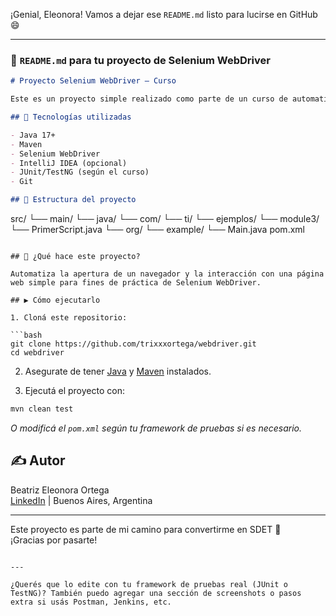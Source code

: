 ¡Genial, Eleonora! Vamos a dejar ese `README.md` listo para lucirse en GitHub 😄

---

### 📄 `README.md` para tu proyecto de Selenium WebDriver

```markdown
# Proyecto Selenium WebDriver – Curso

Este es un proyecto simple realizado como parte de un curso de automatización con **Selenium WebDriver** en Java.

## 🚀 Tecnologías utilizadas

- Java 17+
- Maven
- Selenium WebDriver
- IntelliJ IDEA (opcional)
- JUnit/TestNG (según el curso)
- Git

## 📁 Estructura del proyecto

```
src/
└── main/
    └── java/
        └── com/
            └── ti/
                └── ejemplos/
                    └── module3/
                        └── PrimerScript.java
        └── org/
            └── example/
                └── Main.java
pom.xml
```

## 🧪 ¿Qué hace este proyecto?

Automatiza la apertura de un navegador y la interacción con una página web simple para fines de práctica de Selenium WebDriver.

## ▶️ Cómo ejecutarlo

1. Cloná este repositorio:

```bash
git clone https://github.com/trixxxortega/webdriver.git
cd webdriver
```

2. Asegurate de tener [Java](https://www.oracle.com/java/technologies/javase-downloads.html) y [Maven](https://maven.apache.org/) instalados.

3. Ejecutá el proyecto con:

```bash
mvn clean test
```

_O modificá el `pom.xml` según tu framework de pruebas si es necesario._

## ✍️ Autor

Beatriz Eleonora Ortega  
[LinkedIn](https://www.linkedin.com/in/tuusuario) | Buenos Aires, Argentina

---

Este proyecto es parte de mi camino para convertirme en SDET 🚀  
¡Gracias por pasarte!
```

---

¿Querés que lo edite con tu framework de pruebas real (JUnit o TestNG)? También puedo agregar una sección de screenshots o pasos extra si usás Postman, Jenkins, etc.
